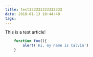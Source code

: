 ```yaml
---
title: test333333333333333
date: 2018-01-13 10:44:48
tags:
---
```


This is a test article!

```javascript
    function foo(){
        alert('Hi, my name is Calvin')
    }
```
